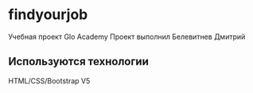 # findyourjob
Учебная проект Glo Academy
Проект выполнил Белевитнев Дмитрий

## Используются технологии 
HTML/CSS/Bootstrap V5
